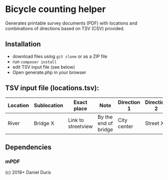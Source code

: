 Bicycle counting helper
============

Generates printable survey documents (PDF) with locations and combinations of directions based on TSV (CSV) provided.

Installation
------------
- download files using `git clone` or as a ZIP file
- run `composer install`
- edit TSV input file (see below)
- Open generate.php in your browser

TSV input file (locations.tsv):
------------
|Location|Sublocation|Exact place|Note|Direction 1|Direction 2|Direction 3|...|Direction X|
|----|----|----|----|----|----|----|----|----|
|River|Bridge X|Link to streetview|By the end of bridge|City center|Street X|Under bridge|Riverbank|District Y|

Dependencies
------------
### mPDF

(c) 2018+ Daniel Duris
